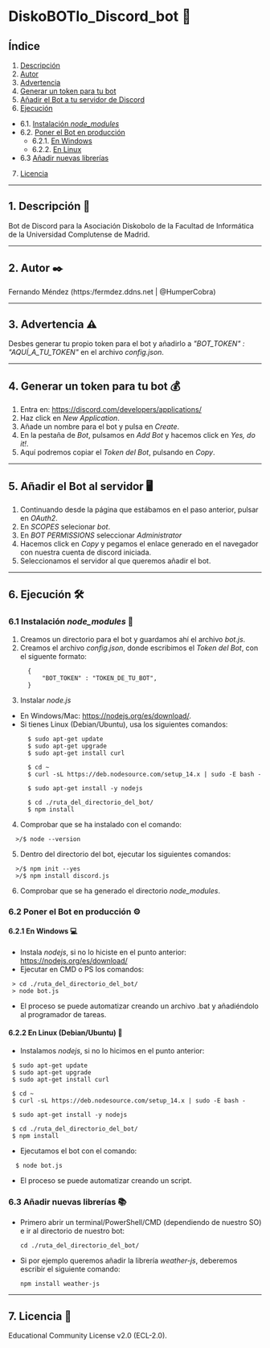 # DiskoBOTlo_Discord_bot 🤖

## Índice
1. [Descripción](#1-descripción-)
2. [Autor](#2-autor-%EF%B8%8F)
3. [Advertencia](#3-advertencia-%EF%B8%8F)
4. [Generar un token para tu bot](#4-generar-un-token-para-tu-bot-)
5. [Añadir el Bot a tu servidor de Discord](#5-añadir-el-bot-al-servidor-%EF%B8%8F)
6. [Ejecución](#6-ejecución-%EF%B8%8F)
* 6.1. [Instalación _node_modules_](#61-instalación-node_modules-)
* 6.2. [Poner el Bot en producción](#62-poner-el-bot-en-producción-%EF%B8%8F)
   * 6.2.1. [En Windows](#621-en-windows-)
   * 6.2.2. [En Linux](#622-en-linux-debianubuntu-)
* 6.3 [Añadir nuevas librerías](#63-añadir-nuevas-librerías-)
7. [Licencia](#7-licencia-)
***
## 1. Descripción 📖
Bot de Discord para la Asociación Diskobolo de la Facultad de Informática de la Universidad Complutense de Madrid.
***
## 2. Autor ✒️
Fernando Méndez (https:/fermdez.ddns.net | @HumperCobra)
***
## 3. Advertencia ⚠️
Desbes generar tu propio token para el bot y añadirlo a _"BOT_TOKEN" : "AQUÍ_A_TU_TOKEN"_ en el archivo *config.json*.
***
## 4. Generar un token para tu bot 💰
1. Entra en: https://discord.com/developers/applications/
2. Haz click en *New Application*.
3. Añade un nombre para el bot y pulsa en *Create*.
4. En la pestaña de *Bot*, pulsamos en *Add Bot* y hacemos click en *Yes, do it!*.
5. Aquí podremos copiar el *Token del Bot*, pulsando en *Copy*.
***
## 5. Añadir el Bot al servidor 🖥️
1. Continuando desde la página que estábamos en el paso anterior, pulsar en *OAuth2*.
2. En *SCOPES* selecionar *bot*.
3. En *BOT PERMISSIONS* seleccionar *Administrator*
4. Hacemos click en *Copy* y pegamos el enlace generado en el navegador con nuestra cuenta de discord iniciada.
5. Seleccionamos el servidor al que queremos añadir el bot.
***  
## 6. Ejecución 🛠️
### 6.1 Instalación _node_modules_ 🔧
1. Creamos un directorio para el bot y guardamos ahí el archivo *bot.js*.
2. Creamos el archivo *config.json*, donde escribimos el *Token del Bot*, con el siguente formato:
   ```
     {
         "BOT_TOKEN" : "TOKEN_DE_TU_BOT",
     }
   ```
3. Instalar *node.js* 
  * En Windows/Mac: https://nodejs.org/es/download/.
  * Si tienes Linux (Debian/Ubuntu), usa los siguientes comandos:
      ```
        $ sudo apt-get update
        $ sudo apt-get upgrade
        $ sudo apt-get install curl

        $ cd ~
        $ curl -sL https://deb.nodesource.com/setup_14.x | sudo -E bash -

        $ sudo apt-get install -y nodejs

        $ cd ./ruta_del_directorio_del_bot/
        $ npm install
      ```
4. Comprobar que se ha instalado con el comando:
 ```
   >/$ node --version
 ```
5. Dentro del directorio del bot, ejecutar los siguientes comandos:
 ```
   >/$ npm init --yes
   >/$ npm install discord.js
 ```
6. Comprobar que se ha generado el directorio _node_modules_.
### 6.2 Poner el Bot en producción ⚙️
#### 6.2.1 En Windows 💻
* Instala *nodejs*, si no lo hiciste en el punto anterior: https://nodejs.org/es/download/
* Ejecutar en CMD o PS los comandos:
 ```
  > cd ./ruta_del_directorio_del_bot/
  > node bot.js
 ```
* El proceso se puede automatizar creando un archivo .bat y añadiéndolo al programador de tareas.

#### 6.2.2 En Linux (Debian/Ubuntu) 🐧
* Instalamos *nodejs*, si no lo hicimos en el punto anterior:
 ```
  $ sudo apt-get update
  $ sudo apt-get upgrade
  $ sudo apt-get install curl

  $ cd ~
  $ curl -sL https://deb.nodesource.com/setup_14.x | sudo -E bash -

  $ sudo apt-get install -y nodejs

  $ cd ./ruta_del_directorio_del_bot/
  $ npm install
```

* Ejecutamos el bot con el comando:
 ```
   $ node bot.js
 ```

* El proceso se puede automatizar creando un script.

### 6.3 Añadir nuevas librerías 📚
* Primero abrir un terminal/PowerShell/CMD (dependiendo de nuestro SO) e ir al directorio de nuestro bot:
   ```
   cd ./ruta_del_directorio_del_bot/
   ```
* Si por ejemplo queremos añadir la librería _weather-js_, deberemos escribir el siguiente comando:
   ```
   npm install weather-js
   ```
***
## 7. Licencia 📄
Educational Community License v2.0 (ECL-2.0).
